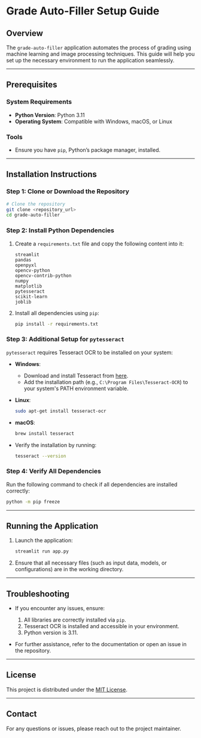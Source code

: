 # Grade Auto-Filler Setup Guide

## Overview
The `grade-auto-filler` application automates the process of grading using machine learning and image processing techniques. This guide will help you set up the necessary environment to run the application seamlessly.

---

## Prerequisites

### System Requirements
- **Python Version**: Python 3.11
- **Operating System**: Compatible with Windows, macOS, or Linux

### Tools
- Ensure you have `pip`, Python’s package manager, installed.

---

## Installation Instructions

### Step 1: Clone or Download the Repository
```bash
# Clone the repository
git clone <repository_url>
cd grade-auto-filler
```

### Step 2: Install Python Dependencies

1. Create a `requirements.txt` file and copy the following content into it:
   ```plaintext
   streamlit
   pandas
   openpyxl
   opencv-python
   opencv-contrib-python
   numpy
   matplotlib
   pytesseract
   scikit-learn
   joblib
   ```

2. Install all dependencies using `pip`:
   ```bash
   pip install -r requirements.txt
   ```

### Step 3: Additional Setup for `pytesseract`
`pytesseract` requires Tesseract OCR to be installed on your system:

- **Windows**:
  - Download and install Tesseract from [here](https://github.com/UB-Mannheim/tesseract/wiki).
  - Add the installation path (e.g., `C:\Program Files\Tesseract-OCR`) to your system's PATH environment variable.

- **Linux**:
  ```bash
  sudo apt-get install tesseract-ocr
  ```

- **macOS**:
  ```bash
  brew install tesseract
  ```

- Verify the installation by running:
  ```bash
  tesseract --version
  ```

### Step 4: Verify All Dependencies
Run the following command to check if all dependencies are installed correctly:
```bash
python -m pip freeze
```

---

## Running the Application

1. Launch the application:
   ```bash
   streamlit run app.py
   ```

2. Ensure that all necessary files (such as input data, models, or configurations) are in the working directory.

---

## Troubleshooting
- If you encounter any issues, ensure:
  1. All libraries are correctly installed via `pip`.
  2. Tesseract OCR is installed and accessible in your environment.
  3. Python version is 3.11.

- For further assistance, refer to the documentation or open an issue in the repository.

---

## License
This project is distributed under the [MIT License](LICENSE).

---

## Contact
For any questions or issues, please reach out to the project maintainer.

